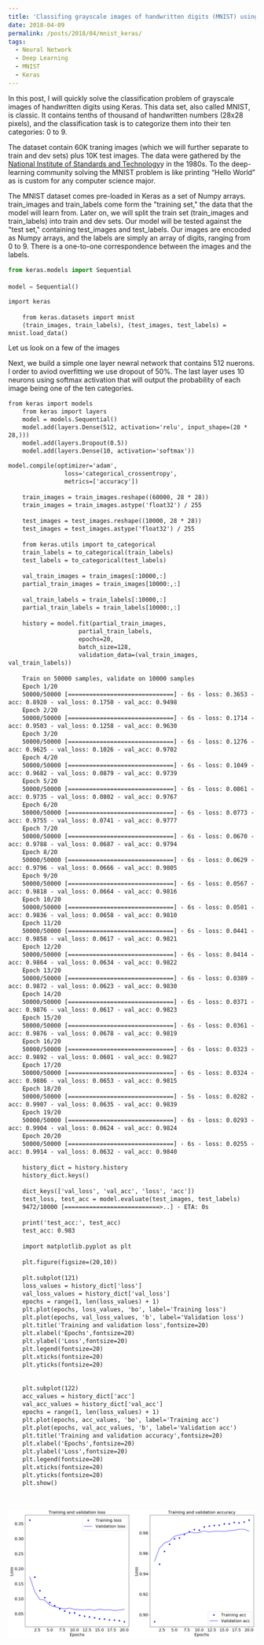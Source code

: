 ```yaml
---
title: 'Classifing grayscale images of handwritten digits (MNIST) using Keras '
date: 2018-04-09
permalink: /posts/2018/04/mnist_keras/
tags:
  - Neural Network
  - Deep Learning
  - MNIST
  - Keras
---
```


In this post, I will quickly solve the classification problem of grayscale images of handwritten digits using Keras. This data set, also called MNIST, is classic. It contains tenths of thousand of handwritten numbers (28x28 pixels), and the classification task is to categorize them into their ten categories: 0 to 9. 

The dataset contain 60K traning images (which we will further separate to train and dev sets) plus 10K test images. The data were gathered by the [National Institute of Standards and Technology](https://www.nist.gov/)y in the 1980s. To the deep-learning community solving the MNIST problem is like printing “Hello World” as is custom for any computer science major.

The MNIST dataset comes pre-loaded in Keras as a set of Numpy arrays. train_images and train_labels come form the "training set," the data that the model will learn from. Later on, we will split the train set (train_images and train_labels) into train and dev sets. Our model will be tested against the "test set," containing test_images and test_labels. Our images are encoded as Numpy arrays, and the labels are simply an array of digits, ranging from 0 to 9. There is a one-to-one correspondence between the images and the labels.

```python
from keras.models import Sequential

model = Sequential()
```


<pre><code>import keras
    
    from keras.datasets import mnist
    (train_images, train_labels), (test_images, test_labels) = mnist.load_data()
</code></pre>
Let us look on a few of the images


Next, we build a simple one layer newral network that contains 512 nuerons. I order to aviod overfitting we use dropout of 50%. The last layer uses 10 neurons using softmax activation that will output the probability of each image being one of the ten categories. 
<pre><code>from keras import models
    from keras import layers
    model = models.Sequential()
    model.add(layers.Dense(512, activation='relu', input_shape=(28 * 28,)))
    model.add(layers.Dropout(0.5))
    model.add(layers.Dense(10, activation='softmax'))
</code></pre>

<pre><code>model.compile(optimizer='adam',
                loss='categorical_crossentropy',
                metrics=['accuracy'])
                
    train_images = train_images.reshape((60000, 28 * 28))
    train_images = train_images.astype('float32') / 255

    test_images = test_images.reshape((10000, 28 * 28))
    test_images = test_images.astype('float32') / 255  
    
    from keras.utils import to_categorical
    train_labels = to_categorical(train_labels)
    test_labels = to_categorical(test_labels)
    
    val_train_images = train_images[:10000,:]
    partial_train_images = train_images[10000:,:]

    val_train_labels = train_labels[:10000,:]
    partial_train_labels = train_labels[10000:,:]
    
    history = model.fit(partial_train_images, 
                    partial_train_labels, 
                    epochs=20, 
                    batch_size=128, 
                    validation_data=(val_train_images, val_train_labels))

    Train on 50000 samples, validate on 10000 samples
    Epoch 1/20
    50000/50000 [==============================] - 6s - loss: 0.3653 - acc: 0.8920 - val_loss: 0.1750 - val_acc: 0.9498
    Epoch 2/20
    50000/50000 [==============================] - 6s - loss: 0.1714 - acc: 0.9503 - val_loss: 0.1258 - val_acc: 0.9630
    Epoch 3/20
    50000/50000 [==============================] - 6s - loss: 0.1276 - acc: 0.9625 - val_loss: 0.1026 - val_acc: 0.9702
    Epoch 4/20
    50000/50000 [==============================] - 6s - loss: 0.1049 - acc: 0.9682 - val_loss: 0.0879 - val_acc: 0.9739
    Epoch 5/20
    50000/50000 [==============================] - 6s - loss: 0.0861 - acc: 0.9735 - val_loss: 0.0802 - val_acc: 0.9767
    Epoch 6/20
    50000/50000 [==============================] - 6s - loss: 0.0773 - acc: 0.9755 - val_loss: 0.0741 - val_acc: 0.9777
    Epoch 7/20
    50000/50000 [==============================] - 6s - loss: 0.0670 - acc: 0.9788 - val_loss: 0.0687 - val_acc: 0.9794
    Epoch 8/20
    50000/50000 [==============================] - 6s - loss: 0.0629 - acc: 0.9796 - val_loss: 0.0666 - val_acc: 0.9805
    Epoch 9/20
    50000/50000 [==============================] - 6s - loss: 0.0567 - acc: 0.9818 - val_loss: 0.0664 - val_acc: 0.9816
    Epoch 10/20
    50000/50000 [==============================] - 6s - loss: 0.0501 - acc: 0.9836 - val_loss: 0.0658 - val_acc: 0.9810
    Epoch 11/20
    50000/50000 [==============================] - 6s - loss: 0.0441 - acc: 0.9858 - val_loss: 0.0617 - val_acc: 0.9821
    Epoch 12/20
    50000/50000 [==============================] - 6s - loss: 0.0414 - acc: 0.9864 - val_loss: 0.0634 - val_acc: 0.9822
    Epoch 13/20
    50000/50000 [==============================] - 6s - loss: 0.0389 - acc: 0.9872 - val_loss: 0.0623 - val_acc: 0.9830
    Epoch 14/20
    50000/50000 [==============================] - 6s - loss: 0.0371 - acc: 0.9876 - val_loss: 0.0617 - val_acc: 0.9823
    Epoch 15/20
    50000/50000 [==============================] - 6s - loss: 0.0361 - acc: 0.9876 - val_loss: 0.0678 - val_acc: 0.9819
    Epoch 16/20
    50000/50000 [==============================] - 6s - loss: 0.0323 - acc: 0.9892 - val_loss: 0.0601 - val_acc: 0.9827
    Epoch 17/20
    50000/50000 [==============================] - 6s - loss: 0.0324 - acc: 0.9886 - val_loss: 0.0653 - val_acc: 0.9815
    Epoch 18/20
    50000/50000 [==============================] - 5s - loss: 0.0282 - acc: 0.9907 - val_loss: 0.0635 - val_acc: 0.9839
    Epoch 19/20
    50000/50000 [==============================] - 6s - loss: 0.0293 - acc: 0.9904 - val_loss: 0.0624 - val_acc: 0.9824
    Epoch 20/20
    50000/50000 [==============================] - 6s - loss: 0.0255 - acc: 0.9914 - val_loss: 0.0632 - val_acc: 0.9840

    history_dict = history.history
    history_dict.keys()

    dict_keys(['val_loss', 'val_acc', 'loss', 'acc'])
    test_loss, test_acc = model.evaluate(test_images, test_labels)
    9472/10000 [===========================>..] - ETA: 0s

    print('test_acc:', test_acc)
    test_acc: 0.983

    import matplotlib.pyplot as plt

    plt.figure(figsize=(20,10))

    plt.subplot(121)
    loss_values = history_dict['loss']
    val_loss_values = history_dict['val_loss']
    epochs = range(1, len(loss_values) + 1)
    plt.plot(epochs, loss_values, 'bo', label='Training loss')
    plt.plot(epochs, val_loss_values, 'b', label='Validation loss')
    plt.title('Training and validation loss',fontsize=20)
    plt.xlabel('Epochs',fontsize=20)
    plt.ylabel('Loss',fontsize=20)
    plt.legend(fontsize=20)
    plt.xticks(fontsize=20)
    plt.yticks(fontsize=20)


    plt.subplot(122)
    acc_values = history_dict['acc']
    val_acc_values = history_dict['val_acc']
    epochs = range(1, len(loss_values) + 1)
    plt.plot(epochs, acc_values, 'bo', label='Training acc')
    plt.plot(epochs, val_acc_values, 'b', label='Validation acc')
    plt.title('Training and validation accuracy',fontsize=20)
    plt.xlabel('Epochs',fontsize=20)
    plt.ylabel('Loss',fontsize=20)
    plt.legend(fontsize=20)
    plt.xticks(fontsize=20)
    plt.yticks(fontsize=20)
    plt.show()


</code></pre>



![](../images/loss_acc.png)


